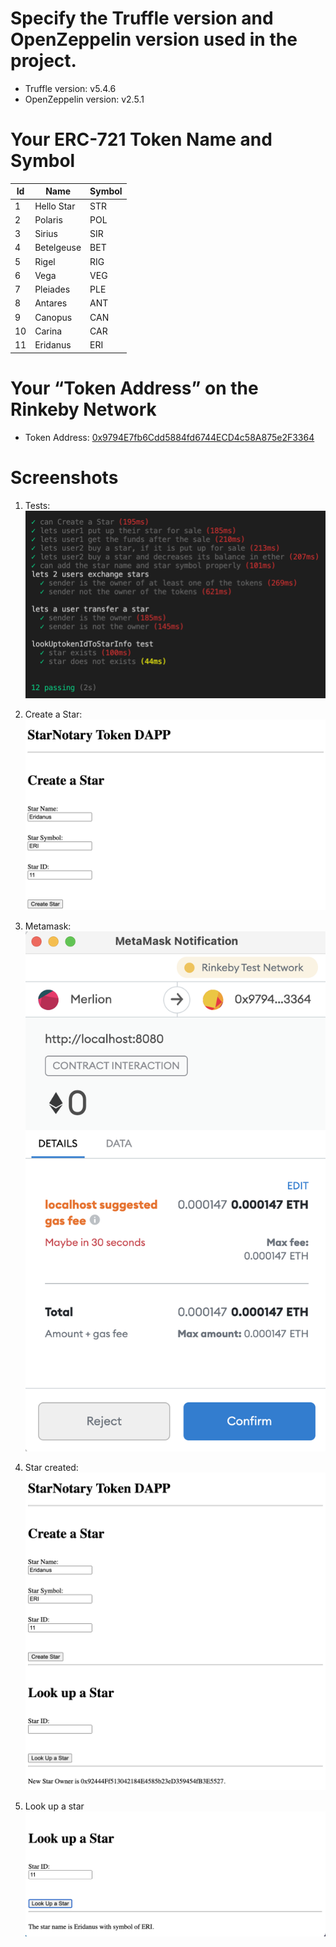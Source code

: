 # Specify the Truffle version and OpenZeppelin version used in the project.

* Truffle version: v5.4.6
* OpenZeppelin version: v2.5.1

# Your ERC-721 Token Name and Symbol

| Id          | Name        | Symbol      |
| ----------- | ----------- | ----------- |
| 1           | Hello Star  | STR         |
| 2           | Polaris     | POL         |
| 3           | Sirius      | SIR         |
| 4           | Betelgeuse  | BET         |
| 5           | Rigel       | RIG         |
| 6           | Vega        | VEG         |
| 7           | Pleiades    | PLE         |
| 8           | Antares     | ANT         |
| 9           | Canopus     | CAN         |
| 10          | Carina      | CAR         |
| 11          | Eridanus    | ERI         |

# Your “Token Address” on the Rinkeby Network
* Token Address: [0x9794E7fb6Cdd5884fd6744ECD4c58A875e2F3364](https://rinkeby.etherscan.io/address/0x9794e7fb6cdd5884fd6744ecd4c58a875e2f3364)

# Screenshots
1. Tests:
![](/images/screenshot1-tests.png)

2. Create a Star:
![](/images/screenshot2-create-a-star.png)

3. Metamask:
![](/images/screenshot3-metamask.png)

4. Star created:
![](/images/screenshot4-star-created.png)

5. Look up a star
![](/images/screenshot5-look-up-a-star.png)